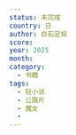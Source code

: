 ```yaml
---
status: 未完成
country: 日
author: 白石定规
score:
year: 2025
month:
category:
  - 书籍
tags:
  - 轻小说
  - 公路片
  - 魔女
  - 
---
```

